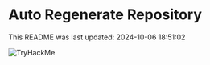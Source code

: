 # Auto Regenerate Repository

This README was last updated: 2024-10-06 18:51:02

 ![TryHackMe](https://tryhackme.com/badge/533634)